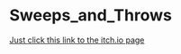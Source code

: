 # Sweeps_and_Throws

[Just click this link to the itch.io page](itch.https://sofronas.itch.io/sweeps-and-throws)
